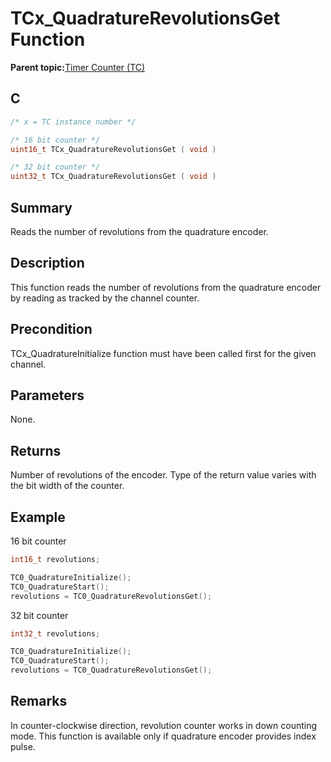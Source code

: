 # TCx\_QuadratureRevolutionsGet Function

**Parent topic:**[Timer Counter \(TC\)](GUID-B7C79854-BBCD-49B3-9EA3-C379E6A5FCE0.md)

## C

```c
/* x = TC instance number */

/* 16 bit counter */
uint16_t TCx_QuadratureRevolutionsGet ( void )

/* 32 bit counter */
uint32_t TCx_QuadratureRevolutionsGet ( void )
```

## Summary

Reads the number of revolutions from the quadrature encoder.

## Description

This function reads the number of revolutions from the quadrature encoder by reading as tracked by the channel counter.

## Precondition

TCx\_QuadratureInitialize function must have been called first for the given channel.

## Parameters

None.

## Returns

Number of revolutions of the encoder. Type of the return value varies with the bit width of the counter.

## Example

16 bit counter

```c
int16_t revolutions;

TC0_QuadratureInitialize();
TC0_QuadratureStart();
revolutions = TC0_QuadratureRevolutionsGet();
```

32 bit counter

```c
int32_t revolutions;

TC0_QuadratureInitialize();
TC0_QuadratureStart();
revolutions = TC0_QuadratureRevolutionsGet();
```

## Remarks

In counter-clockwise direction, revolution counter works in down counting mode. This function is available only if quadrature encoder provides index pulse.


